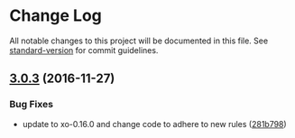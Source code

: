 # Change Log

All notable changes to this project will be documented in this file. See [standard-version](https://github.com/conventional-changelog/standard-version) for commit guidelines.

<a name="3.0.3"></a>
## [3.0.3](https://github.com/maxrimue/node-autostart/compare/v3.0.2...v3.0.3) (2016-11-27)


### Bug Fixes

* update to xo-0.16.0 and change code to adhere to new rules ([281b798](https://github.com/maxrimue/node-autostart/commit/281b798))
